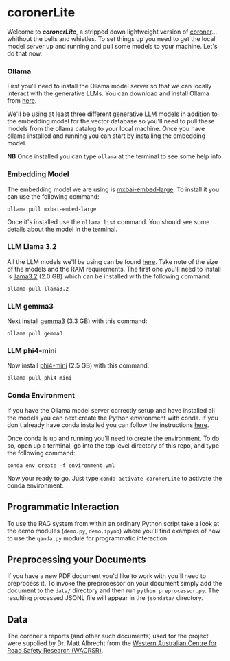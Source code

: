 # coronerLite

Welcome to **_coronerLite_**, a stripped down lightweight version of [coroner](https://github.com/AdamUWA/coroner)... whithout the bells and whistles. To set things up you need to get the local model server up and running and pull some models to your machine. Let's do that now.


### Ollama

First you'll need to install the Ollama model server so that we can locally interact with the generative LLMs. You can download and install Ollama from [here](https://ollama.com/).

We'll be using at least three different generative LLM models in addition to the embedding model for the vector database so you'll need to pull these models from the ollama catalog to your local machine. Once you have ollama installed and running you can start by installing the embedding model.

**NB** Once installed you can type `ollama` at the terminal to see some help info.


### Embedding Model

The embedding model we are using is [mxbai-embed-large](https://ollama.com/library/mxbai-embed-large). To install it you can use the following command:

`ollama pull mxbai-embed-large`

Once it's installed use the `ollama list` command. You should see some details about the model in the terminal.


### LLM Llama 3.2

All the LLM models we'll be using can be found [here](https://github.com/ollama/ollama/blob/main/README.md#model-library). Take note of the size of the models and the RAM requirements. The first one you'll need to install is [llama3.2](https://ollama.com/library/llama3.2) (2.0 GB) which can be installed with the following command:

`ollama pull llama3.2`


### LLM gemma3

Next install [gemma3](https://ollama.com/library/gemma3) (3.3 GB) with this command:

`ollama pull gemma3`


### LLM phi4-mini

Now install [phi4-mini](https://ollama.com/library/phi4-mini) (2.5 GB) with this command:

`ollama pull phi4-mini`


### Conda Environment

If you have the Ollama model server correctly setup and have installed all the models you can next create the Python environment with conda. If you don't already have conda installed you can follow the instructions [here](https://docs.conda.io/projects/conda/en/latest/user-guide/install/index.html).

Once conda is up and running you'll need to create the environment. To do so, open up a terminal, go into the top level directory of this repo,  and type the following command:

`conda env create -f environment.yml`

Now your ready to go. Just type `conda activate coronerLite` to activate the conda environment.


## Programmatic Interaction

To use the RAG system from within an ordinary Python script take a look at the demo modules (`demo.py`, `demo.ipynb`) where you'll find examples of how to use the `qanda.py` module for programmatic interaction.


## Preprocessing your Documents

If you have a new PDF document you'd like to work with you'll need to preprocess it. To invoke the preprocessor on your document simply add the document to the `data/` directory and then run `python preprocessor.py`. The resulting processed JSONL file will appear in the `jsondata/` directory.


## Data

The coroner's reports (and other such documents) used for the project were supplied by Dr. Matt Albrecht from the [Western Australian Centre for Road Safety Research (WACRSR)](https://www.uwa.edu.au/projects/centre-for-road-safety-research/wacrsr-site-link).


